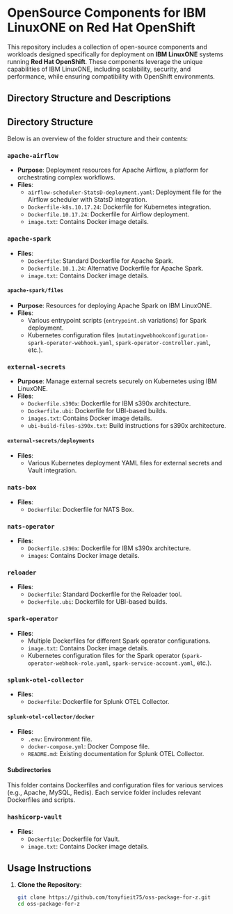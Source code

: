 # OpenSource Components for IBM LinuxONE on Red Hat OpenShift

This repository includes a collection of open-source components and workloads designed specifically for deployment on **IBM LinuxONE** systems running **Red Hat OpenShift**. These components leverage the unique capabilities of IBM LinuxONE, including scalability, security, and performance, while ensuring compatibility with OpenShift environments.

## Directory Structure and Descriptions

## Directory Structure

Below is an overview of the folder structure and their contents:

### `apache-airflow`
- **Purpose**: Deployment resources for Apache Airflow, a platform for orchestrating complex workflows.
- **Files**:
  - `airflow-scheduler-StatsD-deployment.yaml`: Deployment file for the Airflow scheduler with StatsD integration.
  - `Dockerfile-k8s.10.17.24`: Dockerfile for Kubernetes integration.
  - `Dockerfile.10.17.24`: Dockerfile for Airflow deployment.
  - `image.txt`: Contains Docker image details.

### `apache-spark`
- **Files**:
  - `Dockerfile`: Standard Dockerfile for Apache Spark.
  - `Dockerfile.10.1.24`: Alternative Dockerfile for Apache Spark.
  - `image.txt`: Contains Docker image details.

#### `apache-spark/files`
- **Purpose**: Resources for deploying Apache Spark on IBM LinuxONE.
- **Files**:
  - Various entrypoint scripts (`entrypoint.sh` variations) for Spark deployment.
  - Kubernetes configuration files (`mutatingwebhookconfiguration-spark-operator-webhook.yaml`, `spark-operator-controller.yaml`, etc.).

### `external-secrets`
- **Purpose**: Manage external secrets securely on Kubernetes using IBM LinuxONE.
- **Files**:
  - `Dockerfile.s390x`: Dockerfile for IBM s390x architecture.
  - `Dockerfile.ubi`: Dockerfile for UBI-based builds.
  - `images.txt`: Contains Docker image details.
  - `ubi-build-files-s390x.txt`: Build instructions for s390x architecture.

#### `external-secrets/deployments`
- **Files**:
  - Various Kubernetes deployment YAML files for external secrets and Vault integration.

### `nats-box`
- **Files**:
  - `Dockerfile`: Dockerfile for NATS Box.

### `nats-operator`
- **Files**:
  - `Dockerfile.s390x`: Dockerfile for IBM s390x architecture.
  - `images`: Contains Docker image details.

### `reloader`
- **Files**:
  - `Dockerfile`: Standard Dockerfile for the Reloader tool.
  - `Dockerfile.ubi`: Dockerfile for UBI-based builds.

### `spark-operator`
- **Files**:
  - Multiple Dockerfiles for different Spark operator configurations.
  - `image.txt`: Contains Docker image details.
  - Kubernetes configuration files for the Spark operator (`spark-operator-webhook-role.yaml`, `spark-service-account.yaml`, etc.).

### `splunk-otel-collector`
- **Files**:
  - `Dockerfile`: Dockerfile for Splunk OTEL Collector.

#### `splunk-otel-collector/docker`
- **Files**:
  - `.env`: Environment file.
  - `docker-compose.yml`: Docker Compose file.
  - `README.md`: Existing documentation for Splunk OTEL Collector.

#### Subdirectories
This folder contains Dockerfiles and configuration files for various services (e.g., Apache, MySQL, Redis). Each service folder includes relevant Dockerfiles and scripts.

### `hashicorp-vault`
- **Files**:
  - `Dockerfile`: Dockerfile for Vault.
  - `image.txt`: Contains Docker image details.

## Usage Instructions

1. **Clone the Repository**:
   ```bash
   git clone https://github.com/tonyfieit75/oss-package-for-z.git
   cd oss-package-for-z


